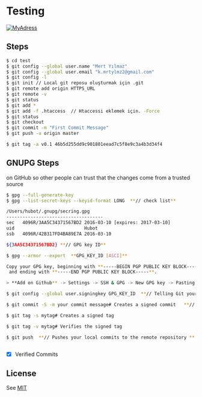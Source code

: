 # Testing
[![MyAdress](https://encrypted-tbn0.gstatic.com/images?q=tbn%3AANd9GcR2LwDvH38_0DAhLsHSGydv8_pgWXhR1yCZ__W5TMrxBLZI7ib6)](https://kmrtylmz.com/)

## Steps 

```sh
$ cd test
$ git config --global user.name "Mert Yılmaz"
$ git config --global user.email "k.mrtylmz2@gmail.com"
$ git config -l
$ git init // Local git reposu oluşturmak için .git
$ git remote add origin HTTPS_URL 
$ git remote -v 
$ git status
$ git add *
$ git add -f .htaccess  // Htaccessi eklemek için. -Force 
$ git status 
$ git checkout
$ git commit -m "First Commit Message" 
$ git push -u origin master 

$ git tag -a v0.1 46b5d255dd9c901801eead7c5f8e9c3a4b3d34f4

```
[mit]: <https://github.com/kmrtylmz/Testing/blob/master/LICENSE/>


## GNUPG Steps

on GitHub so other people can trust that the changes come from a trusted source 

```sh
$ gpg --full-generate-key 
$ gpg --list-secret-keys --keyid-format LONG  **// check list**

/Users/hubot/.gnupg/secring.gpg
------------------------------------
sec   4096R/3AA5C34371567BD2 2016-03-10 [expires: 2017-03-10]
uid                          Hubot 
ssb   4096R/42B317FD4BA89E7A 2016-03-10

${3AA5C34371567BD2} **// GPG key ID**

$ gpg --armor --export  **GPG_KEY_ID [ASCI]**

Copy your GPG key, beginning with **-----BEGIN PGP PUBLIC KEY BLOCK-----**
 and ending with **-----END PGP PUBLIC KEY BLOCK-----**.

> **Add on Github** -> Settings -> SSH & GPG -> New GPG key -> Pasting 

$ git config --global user.signingkey GPG_KEY_ID  **// Telling Git your signed key

$ git commit -S -m your commit message# Creates a signed commit   **// Add -S flag** 

$ git tag -s mytag# Creates a signed tag 

$ git tag -v mytag# Verifies the signed tag

$ git push  **// Pushes your local commits to the remote repository **  



```
- [x] Verified Commits

License
----

See [ MIT ][mit]
